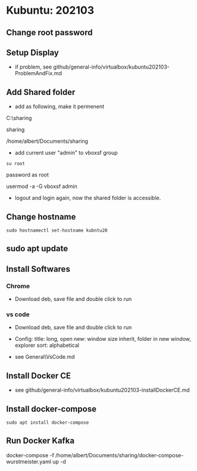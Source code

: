 
# Kubuntu: 202103

## Change root password

## Setup Display

- if problem, see github/general-info/virtualbox/kubuntu202103-ProblemAndFix.md

## Add Shared folder

- add as following, make it permenent

C:\sharing

sharing

/home/albert/Documents/sharing

- add current user "admin" to vboxsf group

`su root`

password as root

usermod -a -G vboxsf admin

- logout and login again, now the shared folder is accessible.


## Change hostname

`sudo hostnamectl set-hostname kubntu20`

## sudo apt update


## Install Softwares

### Chrome

- Download deb, save file and double click to run

### vs code

- Download deb, save file and double click to run

- Config: title: long, open new: window size inherit, folder in new window, explorer sort: alphabetical

- see General\VsCode.md

## Install Docker CE

- see github/general-info/virtualbox/kubuntu202103-installDockerCE.md

## Install docker-compose

`sudo apt install docker-compose`

## Run Docker Kafka

docker-compose -f /home/albert/Documents/sharing/docker-compose-wurstmeister.yaml up -d

